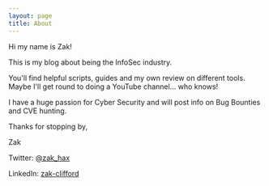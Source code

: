 ```yaml
---
layout: page
title: About
---
```


Hi my name is Zak!

This is my blog about being the InfoSec industry.

You'll find helpful scripts, guides and my own review on different tools. Maybe I'll get round to doing a YouTube channel... who knows! 

I have a huge passion for Cyber Security and will post info on Bug Bounties and CVE hunting.

Thanks for stopping by,

Zak

Twitter: [@zak_hax](https://twitter.com/zak_hax) 

LinkedIn: [zak-clifford](https://www.linkedin.com/in/zak-clifford/)
